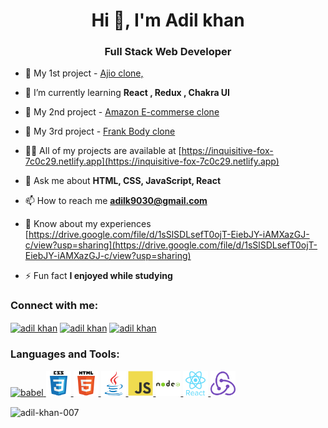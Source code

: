 
<h1 align="center">Hi 👋, I'm Adil khan</h1>
<h3 align="center">Full Stack Web Developer</h3>

- 🔭 My 1st project - [Ajio clone,](https://poetic-daifuku-104d25.netlify.app/)

- 🌱 I’m currently learning **React , Redux , Chakra UI**

- 👯 My 2nd project - [Amazon E-commerse clone](https://constweek2-amazon.netlify.app/)

- 🤝 My 3rd project - [Frank Body clone](https://darling-sorbet-a495bc.netlify.app/)

- 👨‍💻 All of my projects are available at [https://inquisitive-fox-7c0c29.netlify.app](https://inquisitive-fox-7c0c29.netlify.app)

- 💬 Ask me about **HTML, CSS, JavaScript, React**

- 📫 How to reach me **adilk9030@gmail.com**

- 📄 Know about my experiences [https://drive.google.com/file/d/1sSlSDLsefT0ojT-EiebJY-iAMXazGJ-c/view?usp=sharing](https://drive.google.com/file/d/1sSlSDLsefT0ojT-EiebJY-iAMXazGJ-c/view?usp=sharing)

- ⚡ Fun fact **I enjoyed while studying**

<h3 align="left">Connect with me:</h3>
<p align="left">
<a href="https://linkedin.com/in/adil khan" target="blank"><img align="center" src="https://raw.githubusercontent.com/rahuldkjain/github-profile-readme-generator/master/src/images/icons/Social/linked-in-alt.svg" alt="adil khan" height="30" width="40" /></a>
<a href="https://codesandbox.com/adil khan" target="blank"><img align="center" src="https://raw.githubusercontent.com/rahuldkjain/github-profile-readme-generator/master/src/images/icons/Social/codesandbox.svg" alt="adil khan" height="30" width="40" /></a>
<a href="https://fb.com/adil khan" target="blank"><img align="center" src="https://raw.githubusercontent.com/rahuldkjain/github-profile-readme-generator/master/src/images/icons/Social/facebook.svg" alt="adil khan" height="30" width="40" /></a>
</p>

<h3 align="left">Languages and Tools:</h3>
<p align="left"> <a href="https://babeljs.io/" target="_blank" rel="noreferrer"> <img src="https://www.vectorlogo.zone/logos/babeljs/babeljs-icon.svg" alt="babel" width="40" height="40"/> </a> <a href="https://www.w3schools.com/css/" target="_blank" rel="noreferrer"> <img src="https://raw.githubusercontent.com/devicons/devicon/master/icons/css3/css3-original-wordmark.svg" alt="css3" width="40" height="40"/> </a> <a href="https://www.w3.org/html/" target="_blank" rel="noreferrer"> <img src="https://raw.githubusercontent.com/devicons/devicon/master/icons/html5/html5-original-wordmark.svg" alt="html5" width="40" height="40"/> </a> <a href="https://www.java.com" target="_blank" rel="noreferrer"> <img src="https://raw.githubusercontent.com/devicons/devicon/master/icons/java/java-original.svg" alt="java" width="40" height="40"/> </a> <a href="https://developer.mozilla.org/en-US/docs/Web/JavaScript" target="_blank" rel="noreferrer"> <img src="https://raw.githubusercontent.com/devicons/devicon/master/icons/javascript/javascript-original.svg" alt="javascript" width="40" height="40"/> </a> <a href="https://nodejs.org" target="_blank" rel="noreferrer"> <img src="https://raw.githubusercontent.com/devicons/devicon/master/icons/nodejs/nodejs-original-wordmark.svg" alt="nodejs" width="40" height="40"/> </a> <a href="https://reactjs.org/" target="_blank" rel="noreferrer"> <img src="https://raw.githubusercontent.com/devicons/devicon/master/icons/react/react-original-wordmark.svg" alt="react" width="40" height="40"/> </a> <a href="https://redux.js.org" target="_blank" rel="noreferrer"> <img src="https://raw.githubusercontent.com/devicons/devicon/master/icons/redux/redux-original.svg" alt="redux" width="40" height="40"/> </a> </p>

<p><img align="center" src="https://github-readme-stats.vercel.app/api/top-langs?username=adil-khan-007&show_icons=true&locale=en&layout=compact" alt="adil-khan-007" /></p>

<!--
**Adil-khan-007/Adil-khan-007** is a ✨ _special_ ✨ repository because its `README.md` (this file) appears on your GitHub profile.

Here are some ideas to get you started:

- 🔭 I’m currently working on ...
- 🌱 I’m currently learning ...
- 👯 I’m looking to collaborate on ...
- 🤔 I’m looking for help with ...
- 💬 Ask me about ...
- 📫 How to reach me: ...
- 😄 Pronouns: ...
- ⚡ Fun fact: ...
-->
